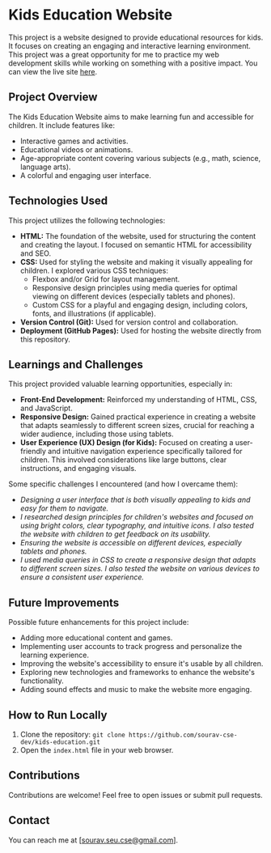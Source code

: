 # Kids Education Website

This project is a website designed to provide educational resources for kids. It focuses on creating an engaging and interactive learning environment. This project was a great opportunity for me to practice my web development skills while working on something with a positive impact. You can view the live site [here](https://sourav-cse-dev.github.io/kids-education/).

## Project Overview

The Kids Education Website aims to make learning fun and accessible for children. It include features like:

- Interactive games and activities.
- Educational videos or animations.
- Age-appropriate content covering various subjects (e.g., math, science, language arts).
- A colorful and engaging user interface.

## Technologies Used

This project utilizes the following technologies:

- **HTML:** The foundation of the website, used for structuring the content and creating the layout. I focused on semantic HTML for accessibility and SEO.
- **CSS:** Used for styling the website and making it visually appealing for children. I explored various CSS techniques:
  - Flexbox and/or Grid for layout management.
  - Responsive design principles using media queries for optimal viewing on different devices (especially tablets and phones).
  - Custom CSS for a playful and engaging design, including colors, fonts, and illustrations (if applicable).
- **Version Control (Git):** Used for version control and collaboration.
- **Deployment (GitHub Pages):** Used for hosting the website directly from this repository.

## Learnings and Challenges

This project provided valuable learning opportunities, especially in:

- **Front-End Development:** Reinforced my understanding of HTML, CSS, and JavaScript.
- **Responsive Design:** Gained practical experience in creating a website that adapts seamlessly to different screen sizes, crucial for reaching a wider audience, including those using tablets.
- **User Experience (UX) Design (for Kids):** Focused on creating a user-friendly and intuitive navigation experience specifically tailored for children. This involved considerations like large buttons, clear instructions, and engaging visuals.

Some specific challenges I encountered (and how I overcame them):

- _Designing a user interface that is both visually appealing to kids and easy for them to navigate._
- _I researched design principles for children's websites and focused on using bright colors, clear typography, and intuitive icons. I also tested the website with children to get feedback on its usability._
- _Ensuring the website is accessible on different devices, especially tablets and phones._
- _I used media queries in CSS to create a responsive design that adapts to different screen sizes. I also tested the website on various devices to ensure a consistent user experience._

## Future Improvements

Possible future enhancements for this project include:

- Adding more educational content and games.
- Implementing user accounts to track progress and personalize the learning experience.
- Improving the website's accessibility to ensure it's usable by all children.
- Exploring new technologies and frameworks to enhance the website's functionality.
- Adding sound effects and music to make the website more engaging.

## How to Run Locally

1.  Clone the repository: `git clone https://github.com/sourav-cse-dev/kids-education.git`
2.  Open the `index.html` file in your web browser.

## Contributions

Contributions are welcome! Feel free to open issues or submit pull requests.

## Contact

You can reach me at [sourav.seu.cse@gmail.com].
